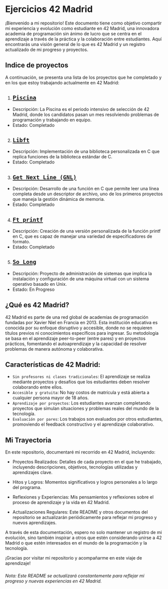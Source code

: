 
# Ejercicios 42 Madrid 

¡Bienvenido a mi repositorio! Este documento tiene como objetivo compartir mi experiencia y evolución como estudiante en 42 Madrid, una innovadora academia de programación sin ánimo de lucro que se centra en el aprendizaje a través de la práctica y la colaboración entre estudiantes. Aquí encontrarás una visión general de lo que es 42 Madrid y un registro actualizado de mi progreso y proyectos.


## Indice de proyectos

A continuación, se presenta una lista de los proyectos que he completado y en los que estoy trabajando actualmente en 42 Madrid:

1. ## [`Piscina`]()

- Descripción: La Piscina es el periodo intensivo de selección de 42 Madrid, donde los candidatos pasan un mes resolviendo problemas de programación y trabajando en equipo.
- Estado: Completado

2. ## [`Libft`]()

- Descripción: Implementación de una biblioteca personalizada en C que replica funciones de la biblioteca estándar de C.
- Estado: Completado

3. ## [`Get Next Line (GNL)`]() 

- Descripción: Desarrollo de una función en C que permite leer una línea completa desde un descriptor de archivo, uno de los primeros proyectos que maneja la gestión dinámica de memoria.
- Estado: Completado

4. ## [`Ft_printf`]() 

- Descripción: Creación de una versión personalizada de la función printf en C, que es capaz de manejar una variedad de especificadores de formato.
- Estado: Completado
5. ## [`So_Long`]() 

- Descripción: Proyecto de administración de sistemas que implica la instalación y configuración de una máquina virtual con un sistema operativo basado en Unix.
- Estado: En Progreso


## ¿Qué es 42 Madrid?
42 Madrid es parte de una red global de academias de programación fundadas por Xavier Niel en Francia en 2013. Esta institución educativa es conocida por su enfoque disruptivo y accesible, donde no se requieren títulos previos ni conocimientos específicos para ingresar. Su metodología se basa en el aprendizaje peer-to-peer (entre pares) y en proyectos prácticos, fomentando el autoaprendizaje y la capacidad de resolver problemas de manera autónoma y colaborativa.

## Características de 42 Madrid:
- `Sin profesores ni clases tradicionales`: El aprendizaje se realiza mediante proyectos y desafíos que los estudiantes deben resolver colaborando entre ellos.
- `Accesible y gratuita`: No hay costos de matrícula y está abierta a cualquier persona mayor de 18 años.
- `Aprendizaje por proyectos`: Los estudiantes avanzan completando proyectos que simulan situaciones y problemas reales del mundo de la tecnología.
- `Evaluación por pares`: Los trabajos son evaluados por otros estudiantes, promoviendo el feedback constructivo y el aprendizaje colaborativo.

## Mi Trayectoria
En este repositorio, documentaré mi recorrido en 42 Madrid, incluyendo:

- Proyectos Realizados: Detalles de cada proyecto en el que he trabajado, incluyendo descripciones, objetivos, tecnologías utilizadas y aprendizajes clave.

- Hitos y Logros: Momentos significativos y logros personales a lo largo del programa.
- Reflexiones y Experiencias: Mis pensamientos y reflexiones sobre el proceso de aprendizaje y la vida en 42 Madrid.

- Actualizaciones Regulares: Este README y otros documentos del repositorio se actualizarán periódicamente para reflejar mi progreso y nuevos aprendizajes.

A través de esta documentación, espero no solo mantener un registro de mi evolución, sino también inspirar a otros que estén considerando unirse a 42 Madrid o que estén interesados en el mundo de la programación y la tecnología.

¡Gracias por visitar mi repositorio y acompañarme en este viaje de aprendizaje!

###
*Nota: Este README se actualizará constantemente para reflejar mi progreso y nuevas experiencias en 42 Madrid.*